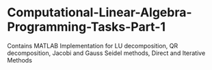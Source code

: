 # Computational-Linear-Algebra-Programming-Tasks-Part-1
Contains MATLAB Implementation for LU decomposition, QR decomposition, Jacobi and Gauss Seidel methods, Direct and Iterative Methods
